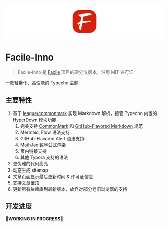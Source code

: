 ![](assets/facile-inno.png)

# Facile-Inno

> Facile-Inno 是 [Facile](https://github.com/changbin1997/Facile) 项目的硬分叉版本，沿用 MIT 许可证

一款轻量化、高性能的 Typecho 主题

## 主要特性

1. 基于 [league/commonmark](https://commonmark.thephpleague.com/) 实现 Markdown 解析，接管 Typecho 内置的 [HyperDown](https://github.com/SegmentFault/HyperDown) 模块功能
   1. 完美支持 [CommonMark](https://spec.commonmark.org/) 和 [GitHub-Flavored Markdown](https://github.github.com/gfm/) 规范
   2. Mermaid, Flow 语法支持
   3. GitHub-Flavored Alert 语法支持
   4. MathJax 数学公式渲染
   5. 页内链接支持
   6. 其他 Typora 支持的语法
2. 更优雅的代码高亮
3. 动态生成 sitemap
4. 文章页面显示最后更新时间 & 许可证信息
5. 支持文章置顶
6. 更新所有依赖库到最新版本，放弃对部分老旧浏览器的支持

## 开发进度

**🚧WORKING IN PROGRESS🚧**
